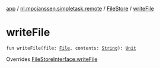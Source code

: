 [app](../../index.md) / [nl.mpcjanssen.simpletask.remote](../index.md) / [FileStore](index.md) / [writeFile](.)

# writeFile

`fun writeFile(file: `[`File`](http://docs.oracle.com/javase/6/docs/api/java/io/File.html)`, contents: `[`String`](https://kotlinlang.org/api/latest/jvm/stdlib/kotlin/-string/index.html)`): `[`Unit`](https://kotlinlang.org/api/latest/jvm/stdlib/kotlin/-unit/index.html)

Overrides [FileStoreInterface.writeFile](../-file-store-interface/write-file.md)

